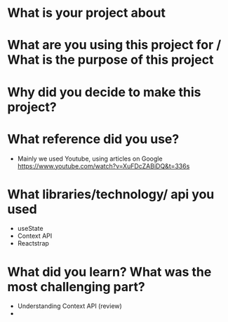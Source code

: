 # What is your project about
# What are you using this project for / What is the purpose of this project
# Why did you decide to make this project?

# What reference did you use?
- Mainly we used Youtube, using articles on Google
https://www.youtube.com/watch?v=XuFDcZABiDQ&t=336s

# What libraries/technology/ api you used
- useState
- Context API
- Reactstrap

# What did you learn? What was the most challenging part?
- Understanding Context API (review)
- 
